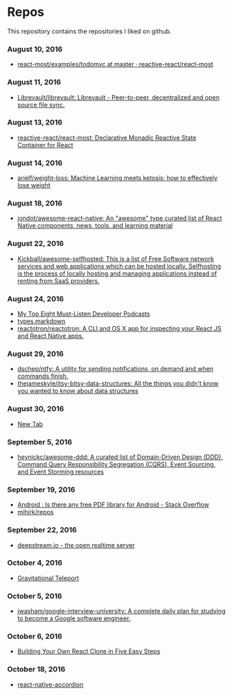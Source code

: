 # Repos

This repository contains the repositories I liked on github.

### August 10, 2016
- [react-most/examples/todomvc at master · reactive-react/react-most](https://github.com/reactive-react/react-most/tree/master/examples/todomvc) 

### August 11, 2016
- [Librevault/librevault: Librevault - Peer-to-peer, decentralized and open source file sync.](https://github.com/Librevault/librevault) 

### August 13, 2016
- [reactive-react/react-most: Declarative Monadic Reactive State Container for React](https://github.com/reactive-react/react-most) 

### August 14, 2016
- [arielf/weight-loss: Machine Learning meets ketosis: how to effectively lose weight](https://github.com/arielf/weight-loss) 

### August 18, 2016
- [jondot/awesome-react-native: An "awesome" type curated list of React Native components, news, tools, and learning material](https://github.com/jondot/awesome-react-native) 

### August 22, 2016
- [Kickball/awesome-selfhosted: This is a list of Free Software network services and web applications which can be hosted locally. Selfhosting is the process of locally hosting and managing applications instead of renting from SaaS providers.](https://github.com/Kickball/awesome-selfhosted) 

### August 24, 2016
- [My Top Eight Must-Listen Developer Podcasts](https://dev.to/ben/my-eight-must-listen-podcasts) 
- [types.markdown](https://gist.github.com/garybernhardt/122909856b570c5c457a6cd674795a9c) 
- [reactotron/reactotron: A CLI and OS X app for inspecting your React JS and React Native apps.](https://github.com/reactotron/reactotron) 

### August 29, 2016
- [dschep/ntfy: A utility for sending notifications, on demand and when commands finish.](https://github.com/dschep/ntfy) 
- [thejameskyle/itsy-bitsy-data-structures: All the things you didn't know you wanted to know about data structures](https://github.com/thejameskyle/itsy-bitsy-data-structures) 

### August 30, 2016
- [New Tab](https://getsentry.com/) 

### September 5, 2016
- [heynickc/awesome-ddd: A curated list of Domain-Driven Design (DDD), Command Query Responsibility Segregation (CQRS), Event Sourcing, and Event Storming resources](https://github.com/heynickc/awesome-ddd) 

### September 19, 2016
- [Android : Is there any free PDF library for Android - Stack Overflow](http://stackoverflow.com/questions/3530780/android-is-there-any-free-pdf-library-for-android) 
- [mihirk/repos](https://github.com/mihirk/repos) 

### September 22, 2016
- [deepstream.io - the open realtime server](https://deepstream.io/) 

### October 4, 2016
- [Gravitational Teleport](http://gravitational.com/teleport/) 

### October 5, 2016
- [jwasham/google-interview-university: A complete daily plan for studying to become a Google software engineer.](https://github.com/jwasham/google-interview-university) 

### October 6, 2016
- [Building Your Own React Clone in Five Easy Steps](http://blog.javascripting.com/2016/10/05/building-your-own-react-clone-in-five-easy-steps/) 

### October 18, 2016
- [react-native-accordion](https://www.npmjs.com/package/react-native-accordion) 

